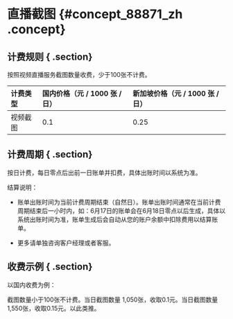 # 直播截图 {#concept_88871_zh .concept}

## 计费规则 { .section}

按照视频直播服务截图数量收费，少于100张不计费。

|计费类型|国内价格（元 / 1000 张 / 日）|新加坡价格（元 / 1000 张 / 日）|
|:---|:-------------------|:--------------------|
|视频截图|0.1|0.25|

## 计费周期 { .section}

按日计费，每日零点后出前一日账单并扣费，具体出账时间以系统为准。

结算说明：

-   账单出账时间为当前计费周期结束（自然日）。账单出账时间通常在当前计费周期结束后一小时内，如：6月17日的账单会在6月18日零点以后生成，具体以系统出账时间为准，账单生成后会自动从您的账户余额中扣除费用以结算账单。

-   更多请单独咨询客户经理或者客服。


## 收费示例 { .section}

以国内收费为例：

截图数量小于100张不计费。当日截图数量 1,050张，收取0.1元。当日截图数量 1,550张，收取0.15元。以此类推。

